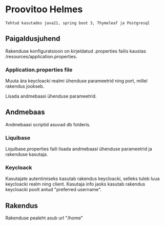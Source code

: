 # Proovitoo Helmes

    Tehtud kasutades java21, spring boot 3, Thymeleaf ja Postgresql

## Paigaldusjuhend

Rakenduse konfiguratsioon on kirjeldatud .properties failis kaustas /resources/application.properties.

### Application.properties file

Muuta ära keycloacki realmi ühenduse parameetrid ning port, millel rakendus jookseb.

Lisada andmebaasi ühenduse parameetrid. 

## Andmebaas

Andmebaasi scriptid asuvad db folderis. 

### Liquibase

Liquibase.properties faili lisada andmebaasi ühenduse parameetrid ja rakenduse kasutaja. 

### Keycloack

Kasutajate autentimiseks kasutab rakendus keycloacki, selleks tuleb luua keycloacki realm ning client.
Kasutaja info jaoks kasutab rakendus keycloacki poolt antud "preferred username". 

## Rakendus

Rakenduse pealeht asub url "/home"

